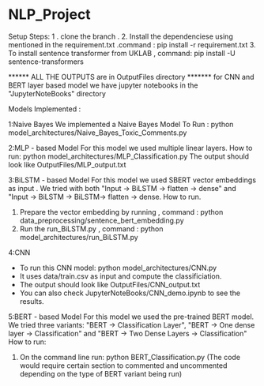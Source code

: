 # NLP_Project
Setup Steps:
1 . clone the branch .
2. Install the dependenciese using mentioned in the requirement.txt .command : pip install -r requirement.txt
3. To install sentence transformer from UKLAB , command: pip install -U sentence-transformers



****** ALL THE OUTPUTS are in OutputFiles directory 
******* for CNN and BERT layer based model we have jupyter notebooks in the "JupyterNoteBooks" directory


Models Implemented :

1:Naive Bayes 
  We implemented a Naive Bayes Model
  To Run : python model_architectures/Naive_Bayes_Toxic_Comments.py 

2:MLP - based Model
  For this model we used multiple linear layers.
  How to run: python model_architectures/MLP_Classification.py
  The output should look like OutputFiles/MLP_output.txt
  
3:BiLSTM - based Model
  For this model we used SBERT vector embeddings as input . We tried with both "Input -> BiLSTM -> flatten -> dense"  and "Input -> BiLSTM -> BiLSTM-> flatten ->     dense.
  How to run.
  1) Prepare the vector embedding by running , command : python data_preprocessing/sentence_bert_embedding.py
  2) Run the run_BiLSTM.py , command : python model_architectures/run_BiLSTM.py

4:CNN
  - To run this CNN model: python model_architectures/CNN.py
  - It uses data/train.csv as input and compute the classificiation.
  - The output should look like OutputFiles/CNN_output.txt
  - You can also check JupyterNoteBooks/CNN_demo.ipynb to see the results.
  
5:BERT - based Model
  For this model we used the pre-trained BERT model. We tried three variants: "BERT -> Classification Layer", "BERT -> One dense layer -> Classification" and "BERT -> Two Dense Layers -> Classification"
  How to run:
  1) On the command line run: python BERT_Classification.py (The code would require certain section to commented and uncommented depending on the type of BERT variant being run)

